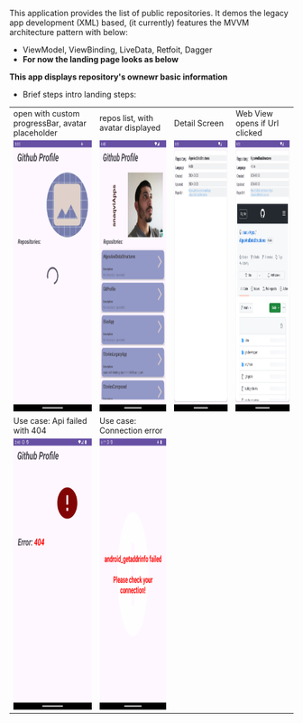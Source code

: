 This application provides the list of public repositories. It demos the legacy app development (XML) based, (it currently) features the MVVM architecture pattern with below:
- ViewModel, ViewBinding, LiveData, Retfoit, Dagger
- **For now the landing page looks as below**

**This app displays repository's ownewr basic information**



- Brief steps intro landing steps:

<table>
  <tr>
     <td>open with custom progressBar, avatar placeholder</td>
     <td>repos list, with avatar displayed</td>
     <td>Detail Screen</td>
     <td> Web View opens if Url clicked </td>
  </tr>
  <tr>
    <td><img src="screenshots/image_progressBar_Main.png" width=270 height=480></td>
    <td><img src="screenshots/image_main_screen.png" width=270 height=480></td>
    <td><img src="screenshots/image_details_hyperLink.png" width=270 height=480></td>
    <td><img src="screenshots/image_details_and_webView.png" width=270 height=480></td>
<tr>
    <td> Use case: Api failed with 404 </td>
    <td> Use case: Connection error </td>
</tr>
<tr>
    <td><img src="screenshots/image_api_error_404.png" width=270 height=480></td>
    <td><img src="screenshots/connectivity_error.png" width=270 height=480></td>
</tr> 


 </table>

